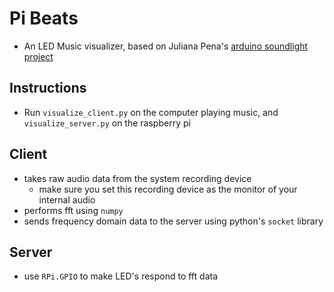 Pi Beats
========
+ An LED Music visualizer, based on Juliana Pena's [arduino soundlight project](https://gist.github.com/limitedmage/2628477)

Instructions
-----------
+ Run `visualize_client.py` on the computer playing music, and `visualize_server.py` on the raspberry pi

Client
------
+ takes raw audio data from the system recording device
    - make sure you set this recording device as the monitor of your internal audio
+ performs fft using `numpy`
+ sends frequency domain data to the server using python's `socket` library

Server
------
+ use `RPi.GPIO` to make LED's respond to fft data
